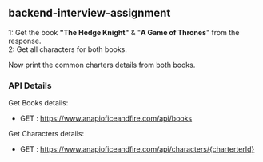 ## backend-interview-assignment

1: Get the book **"The Hedge Knight"** & "**A Game of Thrones**" from the response. <br>
2: Get all characters for both books.

Now print the common charters details from both books.

### API Details 

Get Books details: 

* GET : https://www.anapioficeandfire.com/api/books

Get Characters details: 

* GET : https://www.anapioficeandfire.com/api/characters/{charterterId}